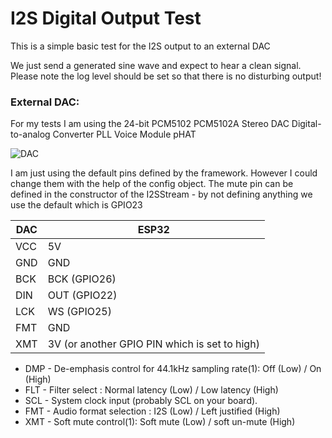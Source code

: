 # I2S Digital Output Test

This is a simple basic test for the I2S output to an external DAC

We just send a generated sine wave and expect to hear a clean signal.
Please note the log level should be set so that there is no disturbing output!

 
### External DAC:

For my tests I am using the 24-bit PCM5102 PCM5102A Stereo DAC Digital-to-analog Converter PLL Voice Module pHAT

![DAC](https://pschatzmann.github.io/arduino-audio-tools/resources/dac.jpeg)

I am just using the default pins defined by the framework. However I could change them with the help of the config object. The mute pin can be defined in the constructor of the I2SStream - by not defining anything we use the default which is GPIO23

 
DAC  |	ESP32
-----|----------------
VCC  |	5V
GND  |	GND
BCK  |	BCK (GPIO26)
DIN  |	OUT (GPIO22)
LCK  |	WS (GPIO25)
FMT  |	GND
XMT  |	3V (or another GPIO PIN which is set to high)

- DMP - De-emphasis control for 44.1kHz sampling rate(1): Off (Low) / On (High)
- FLT - Filter select : Normal latency (Low) / Low latency (High)
- SCL - System clock input (probably SCL on your board).
- FMT - Audio format selection : I2S (Low) / Left justified (High)
- XMT - Soft mute control(1): Soft mute (Low) / soft un-mute (High)
